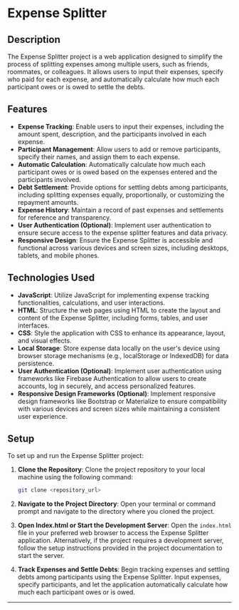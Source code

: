 # Expense Splitter

## Description

The Expense Splitter project is a web application designed to simplify the process of splitting expenses among multiple users, such as friends, roommates, or colleagues. It allows users to input their expenses, specify who paid for each expense, and automatically calculate how much each participant owes or is owed to settle the debts.

## Features

- **Expense Tracking**: Enable users to input their expenses, including the amount spent, description, and the participants involved in each expense.
- **Participant Management**: Allow users to add or remove participants, specify their names, and assign them to each expense.
- **Automatic Calculation**: Automatically calculate how much each participant owes or is owed based on the expenses entered and the participants involved.
- **Debt Settlement**: Provide options for settling debts among participants, including splitting expenses equally, proportionally, or customizing the repayment amounts.
- **Expense History**: Maintain a record of past expenses and settlements for reference and transparency.
- **User Authentication (Optional)**: Implement user authentication to ensure secure access to the expense splitter features and data privacy.
- **Responsive Design**: Ensure the Expense Splitter is accessible and functional across various devices and screen sizes, including desktops, tablets, and mobile phones.

## Technologies Used

- **JavaScript**: Utilize JavaScript for implementing expense tracking functionalities, calculations, and user interactions.
- **HTML**: Structure the web pages using HTML to create the layout and content of the Expense Splitter, including forms, tables, and user interfaces.
- **CSS**: Style the application with CSS to enhance its appearance, layout, and visual effects.
- **Local Storage**: Store expense data locally on the user's device using browser storage mechanisms (e.g., localStorage or IndexedDB) for data persistence.
- **User Authentication (Optional)**: Implement user authentication using frameworks like Firebase Authentication to allow users to create accounts, log in securely, and access personalized features.
- **Responsive Design Frameworks (Optional)**: Implement responsive design frameworks like Bootstrap or Materialize to ensure compatibility with various devices and screen sizes while maintaining a consistent user experience.

## Setup

To set up and run the Expense Splitter project:

1. **Clone the Repository**: Clone the project repository to your local machine using the following command:

   ```bash
   git clone <repository_url>
   ```

2. **Navigate to the Project Directory**: Open your terminal or command prompt and navigate to the directory where you cloned the project.

3. **Open Index.html or Start the Development Server**: Open the `index.html` file in your preferred web browser to access the Expense Splitter application. Alternatively, if the project requires a development server, follow the setup instructions provided in the project documentation to start the server.

4. **Track Expenses and Settle Debts**: Begin tracking expenses and settling debts among participants using the Expense Splitter. Input expenses, specify participants, and let the application automatically calculate how much each participant owes or is owed.

---